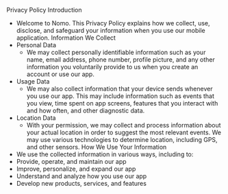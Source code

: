 Privacy Policy
Introduction
  - Welcome to Nomo. This Privacy Policy explains how we collect, use, disclose, and safeguard your information when you use our mobile application.
Information We Collect
  - Personal Data
    - We may collect personally identifiable information such as your name, email address, phone number, profile picture, and any other information you voluntarily provide to us when you create an account or use our app.
  - Usage Data
    - We may also collect information that your device sends whenever you use our app. This may include information such as events that you view, time spent on app screens, features that you interact with and how often, and other diagnostic data.
  - Location Data
    - With your permission, we may collect and process information about your actual location in order to suggest the most relevant events. We may use various technologies to determine location, including GPS, and other sensors.
How We Use Your Information
- We use the collected information in various ways, including to:
- Provide, operate, and maintain our app
- Improve, personalize, and expand our app
- Understand and analyze how you use our app
- Develop new products, services, and features

